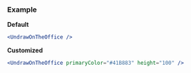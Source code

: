### Example

**Default**
```jsx
<UndrawOnTheOffice />
```

**Customized**
```jsx
<UndrawOnTheOffice primaryColor="#41B883" height="100" />
```

